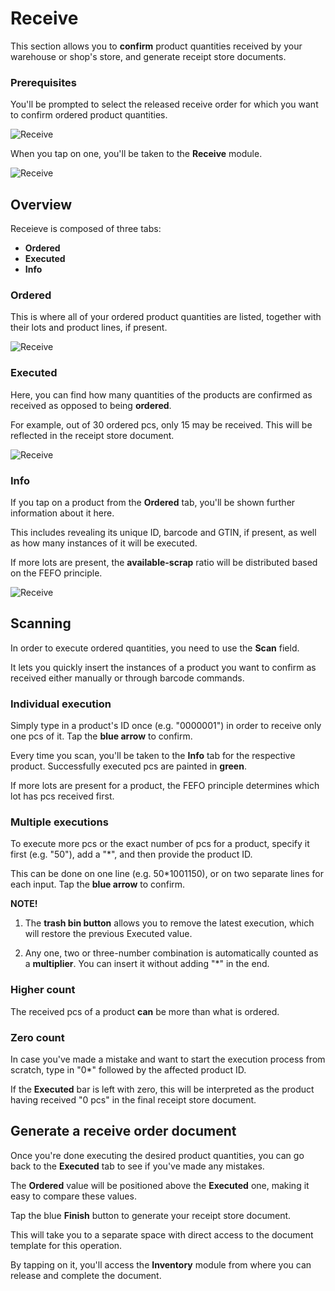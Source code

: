 # Receive

This section allows you to **confirm** product quantities received by your warehouse or shop's store, and generate receipt store documents.

### Prerequisites

You'll be prompted to select the released receive order for which you want to confirm ordered product quantities.

![Receive](pictures/inv_con_receive.png)

When you tap on one, you'll be taken to the **Receive** module.

![Receive](pictures/inv_con_receive_module.png)

## Overview

Receieve is composed of three tabs:

* **Ordered**
* **Executed**
* **Info**

### Ordered

This is where all of your ordered product quantities are listed, together with their lots and product lines, if present.

![Receive](pictures/inv_con_receive_ordered.png)

### Executed

Here, you can find how many quantities of the products are confirmed as received as opposed to being **ordered**.

For example, out of 30 ordered pcs, only 15 may be received. This will be reflected in the receipt store document.

![Receive](pictures/inv_con_receive_executed.png)

### Info

If you tap on a product from the **Ordered** tab, you'll be shown further information about it here.

This includes revealing its unique ID, barcode and GTIN, if present, as well as how many instances of it will be executed.

If more lots are present, the **available-scrap** ratio will be distributed based on the FEFO principle.

![Receive](pictures/inv_con_receive_info.png)

## Scanning

In order to execute ordered quantities, you need to use the **Scan** field.

It lets you quickly insert the instances of a product you want to confirm as received either manually or through barcode commands.

### Individual execution

Simply type in a product's ID once (e.g. "0000001") in order to receive only one pcs of it. Tap the **blue arrow** to confirm.

Every time you scan, you'll be taken to the **Info** tab for the respective product. Successfully executed pcs are painted in **green**.

If more lots are present for a product, the FEFO principle determines which lot has pcs received first.

### Multiple executions

To execute more pcs or the exact number of pcs for a product, specify it first (e.g. "50"), add a "*", and then provide the product ID.

This can be done on one line (e.g. 50*1001150), or on two separate lines for each input. Tap the **blue arrow** to confirm.

**NOTE!**

1. The **trash bin button** allows you to remove the latest execution, which will restore the previous Executed value.

2. Any one, two or three-number combination is automatically counted as a **multiplier**. You can insert it without adding "*" in the end.

### Higher count

The received pcs of a product **can** be more than what is ordered.

### Zero count

In case you've made a mistake and want to start the execution process from scratch, type in "0*" followed by the affected product ID.

If the **Executed** bar is left with zero, this will be interpreted as the product having received "0 pcs" in the final receipt store document.

## Generate a receive order document

Once you're done executing the desired product quantities, you can go back to the **Executed** tab to see if you've made any mistakes.

The **Ordered** value will be positioned above the **Executed** one, making it easy to compare these values.

Tap the blue **Finish** button to generate your receipt store document.

This will take you to a separate space with direct access to the document template for this operation.

By tapping on it, you'll access the **Inventory** module from where you can release and complete the document.

